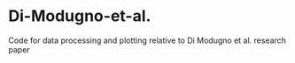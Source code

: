 # Di-Modugno-et-al.
Code for data processing and plotting relative to Di Modugno et al. research paper

